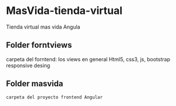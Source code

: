 # MasVida-tienda-virtual
Tienda virtual mas vida Angula

## Folder forntviews
   carpeta del forntend: 
   los views en general Html5, css3, js, bootstrap
   responsive desing

## Folder masvida
    carpeta del proyecto frontend Angular
